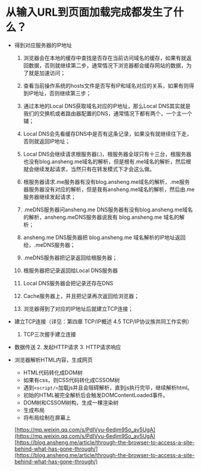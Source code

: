 # 从输入URL到页面加载完成都发生了什么？

* 得到对应服务器的IP地址
	1. 浏览器会在本地的缓存中查找是否存在当前访问域名的缓存，如果有就返回数据，否则就继续第二步，通常情况下浏览器都会缓存网站的数据，为了就是加速访问；

	2. 查看当前操作系统的hosts文件是否写有IP和域名对应的关系，如果有则得到IP地址，否则继续第三步；

	3. 通过本地的Local DNS获取域名对应的IP地址，那么Local DNS其实就是我们的交换机或者路由器配置的DNS，通常情况下都有两个，一个主一个辅；

	4. Local DNS会先看缓存DNS中是否有这条记录，如果没有就继续往下走，否则就返回IP地址；

	5. Local DNS会继续请求根服务器(.)，根服务器全球只有十三台，根服务器也没有blog.ansheng.me域名的解析，但是根有.me域名的解析，然后根就会继续发起请求，当然只有在转发模式下才会这么做。

	6. 根服务器请求.me服务器有没有blog.ansheng.me域名的解析，.me服务器服务器没有对应的解析，但是我有ansheng.me域名的解析，然后由.me服务器继续发起请求；

	7. .meDNS服务器问ansheng.me DNS服务器有没有blog.ansheng.me域名的解析，ansheng.meDNS服务器说我有 blog.ansheng.me 域名的解析；

	8. ansheng.me DNS服务器把 blog.ansheng.me 域名解析的IP地址返回给，.meDNS服务器；

	9. .meDNS服务器把记录返回给根服务器；

	10. 根服务器把记录返回给Local DNS服务器

	11. Local DNS服务器会把记录还存在DNS

	12. Cache服务器上，并且把记录再次返回给浏览器；

	13. 浏览器得到了对应的IP地址后就建立TCP连接；

* 建立TCP连接（详见：第四章 TCP/IP概述 4.5 TCP/IP协议族共同工作实例）
	1. TCP三次握手建立连接

* 数据传送
	2. 发起HTTP请求
	3. HTTP请求响应
	
* 浏览器解析HTML内容，生成网页
	* HTML代码转化成DOM树
	* 如果有css，则CSS代码转化成CSSOM树
	* 遇到`<script/>`加载js并且会阻碍解析，直到js执行完毕，继续解析html。
	* 初始的HTML被完全解析后会触发DOMContentLoaded事件。
	* DOM树和CSSOM树构，生成一棵渲染树
	* 生成布局
	* 将布局绘制在屏幕上

	[https://mp.weixin.qq.com/s/PdIVyu-6edjm9So_av5UgA](https://mp.weixin.qq.com/s/PdIVyu-6edjm9So_av5UgA)
	[https://blog.ansheng.me/article/through-the-browser-to-access-a-site-behind-what-has-gone-through/](https://blog.ansheng.me/article/through-the-browser-to-access-a-site-behind-what-has-gone-through/)
